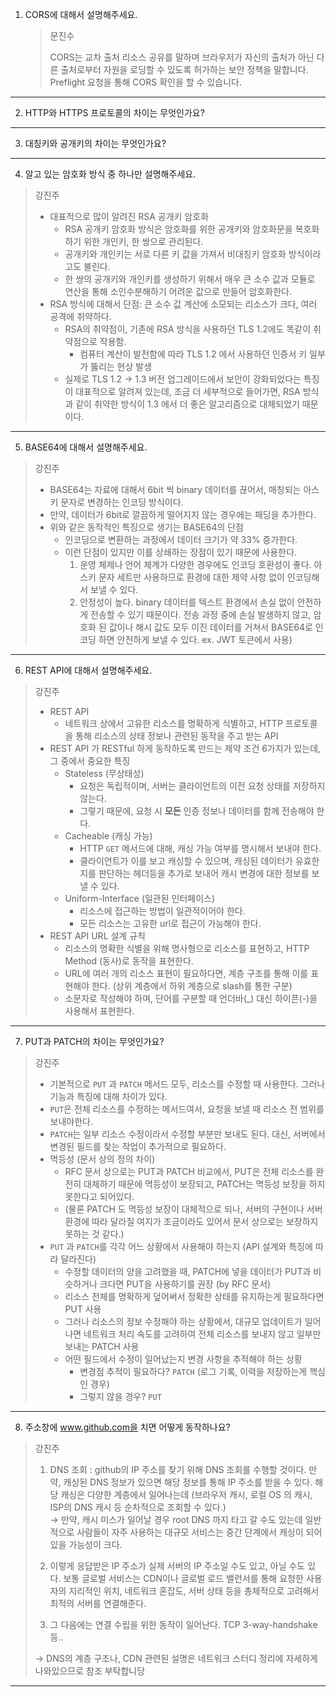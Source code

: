 1. CORS에 대해서 설명해주세요.

   > 문진수
   >
   > CORS는 교차 출처 리소스 공유를 말하며 브라우저가 자신의 출처가 아닌 다른 출처로부터 자원을 로딩할 수 있도록 허가하는 보안 정책을 말합니다. Preflight 요청을 통해 CORS 확인을 할 수 있습니다.

---
2. HTTP와 HTTPS 프로토콜의 차이는 무엇인가요?

---
3. 대칭키와 공개키의 차이는 무엇인가요?

---
4. 알고 있는 암호화 방식 중 하나만 설명해주세요.
> 강진주
>
> - 대표적으로 많이 알려진 RSA 공개키 암호화
>    - RSA 공개키 암호화 방식은 암호화를 위한 공개키와 암호화문을 복호화하기 위한 개인키, 한 쌍으로 관리된다.
>    - 공개키와 개인키는 서로 다른 키 값을 가져서 비대칭키 암호화 방식이라고도 불린다.
>    - 한 쌍의 공개키와 개인키를 생성하기 위해서 매우 큰 소수 값과 모듈로 연산을 통해 소인수분해하기 어려운 값으로 만들어 암호화한다.
> - RSA 방식에 대해서 단점: 큰 소수 값 계산에 소모되는 리소스가 크다, 여러 공격에 취약하다.
>    - RSA의 취약점이, 기존에 RSA 방식을 사용하던 TLS 1.2에도 똑같이 취약점으로 작용함.
>        - 컴퓨터 계산이 발전함에 따라 TLS 1.2  에서 사용하던 인증서 키 일부가 뚫리는 현상 발생
>    - 실제로 TLS 1.2 → 1.3 버전 업그레이드에서 보안이 강화되었다는 특징이 대표적으로 알려져 있는데, 조금 더 세부적으로 들어가면, RSA 방식과 같이 취약한 방식이 1.3 에서 더 좋은 알고리즘으로 대체되었기 때문이다.

---
5. BASE64에 대해서 설명해주세요.
> 강진주
>
> - BASE64는 자료에 대해서 6bit 씩 binary 데이터를 끊어서, 매칭되는 아스키 문자로 변경하는 인코딩 방식이다.
> - 만약, 데이터가 6bit로 깔끔하게 떨어지지 않는 경우에는 패딩을 추가한다.
> - 위와 같은 동작적인 특징으로 생기는 BASE64의 단점
>    - 인코딩으로 변환하는 과정에서 데이터 크기가 약 33% 증가한다.
>    - 이런 단점이 있지만 이를 상쇄하는 장점이 있기 때문에 사용한다.
>        1. 운영 체제나 언어 체계가 다양한 경우에도 인코딩 호환성이 좋다. 아스키 문자 세트만 사용하므로 환경에 대한 제약 사항 없이 인코딩해서 보낼 수 있다.
>        2. 안정성이 높다. binary 데이터를 텍스트 환경에서 손실 없이 안전하게 전송할 수 있기 때문이다. 전송 과정 중에 손실 발생하지 않고, 암호화 된 값이나 해시 값도 모두 이진 데이터를 거쳐서 BASE64로 인코딩 하면 안전하게 보낼 수 있다.  ex. JWT 토큰에서 사용) 

---
6. REST API에 대해서 설명해주세요.
> 강진주
>
> - REST API
>    - 네트워크 상에서 고유한 리소스를 명확하게 식별하고, HTTP 프로토콜을 통해 리소스의 상태 정보나 관련된 동작을 주고 받는 API
> - REST API 가 RESTful 하게 동작하도록 만드는 제약 조건 6가지가 있는데, 그 중에서 중요한 특징
>    - Stateless (무상태성)
>        - 요청은 독립적이며, 서버는 클라이언트의 이전 요청 상태를 저장하지 않는다.
>        - 그렇기 때문에, 요청 시 **모든** 인증 정보나 데이터를 함께 전송해야 한다.
>    - Cacheable (캐싱 가능)
>        - HTTP `GET` 메서드에 대해, 캐싱 가능 여부를 명시해서 보내야 한다.
>        - 클라이언트가 이를 보고 캐싱할 수 있으며, 캐싱된 데이터가 유효한지를 판단하는 헤더등을 추가로 보내어 캐시 변경에 대한 정보를 보낼 수 있다.
>    - Uniform-Interface (일관된 인터페이스)
>        - 리소스에 접근하는 방법이 일관적이어야 한다.
>        - 모든 리소스는 고유한 url로 접근이 가능해야 한다.
> - REST API URL 설계 규칙
>    - 리소스의 명확한 식별을 위해 명사형으로 리소스를 표현하고, HTTP Method (동사)로 동작을 표현한다.
>    - URL에 여러 개의 리소스 표현이 필요하다면, 계층 구조를 통해 이를 표현해야 한다. (상위 계층에서 하위 계층으로 slash를 통한 구분)
>    - 소문자로 작성해야 하며, 단어를 구분할 때 언더바(_) 대신 하이픈(-)을 사용해서 표현한다.


---
7. PUT과 PATCH의 차이는 무엇인가요?
> 강진주
>
> - 기본적으로 `PUT` 과 `PATCH` 메서드 모두, 리소스를 수정할 때 사용한다. 그러나 기능과 특징에 대해 차이가 있다.
> - `PUT`은 전체 리소스를 수정하는 메서드여서, 요청을 보낼 때 리소스 전 범위를 보내야한다.
> - `PATCH`는 일부 리소스 수정이라서 수정할 부분만 보내도 된다. 대신, 서버에서 변경된 필드를 찾는 작업이 추가적으로 필요하다.
> - 멱등성 (문서 상의 정의 차이)
>    - RFC 문서 상으로는 PUT과 PATCH 비교에서, PUT은 전체 리소스를 완전히 대체하기 때문에 멱등성이 보장되고, PATCH는 멱등성 보장을 하지 못한다고 되어있다.
>    - (물론 PATCH 도 멱등성 보장이 대체적으로 되나, 서버의 구현이나 서버 환경에 따라 달라질 여지가 조금이라도 있어서 문서 상으로는 보장하지 못하는 것 같다.)
> - `PUT` 과 `PATCH`를 각각 어느 상황에서 사용해야 하는지 (API 설계와 특징에 따라 달라진다)
>    - 수정할 데이터의 양을 고려했을 때, PATCH에 넣을 데이터가 PUT과 비슷하거나 크다면 PUT을 사용하기를 권장 (by RFC 문서)
>    - 리소스 전체를 명확하게 덮어써서 정확한 상태를 유지하는게 필요하다면 PUT 사용
>    - 그러나 리소스의 정보 수정해야 하는 상황에서, 대규모 업데이트가 일어나면 네트워크 처리 속도를 고려하여 전체 리소스를 보내지 않고 일부만 보내는 PATCH 사용
>    - 어떤 필드에서 수정이 일어났는지 변경 사항을 추적해야 하는 상황
>        - 변경점 추적이 필요하다? `PATCH` (로그 기록, 이력을 저장하는게 핵심인 경우)
>        - 그렇지 않을 경우? `PUT`

---
8. 주소창에 www.github.com을 치면 어떻게 동작하나요?
> 강진주
>
> 1. DNS 조회 : github의 IP 주소를 찾기 위해 DNS 조회를 수행할 것이다. 만약, 캐싱된 DNS 정보가 있으면 해당 정보를 통해 IP 주소를 받을 수 있다. 해당 캐싱은 다양한 계층에서 일어나는데 (브라우저 캐시, 로컬 OS 의 캐시, ISP의 DNS 캐시 등 순차적으로 조회할 수 있다.)   
>    → 만약, 캐시 미스가 일어날 경우 root DNS 까지 타고 갈 수도 있는데 일반적으로 사람들이 자주 사용하는 대규모 서비스는 중간 단계에서 캐싱이 되어있을 가능성이 크다.
>
> 2. 이렇게 응답받은 IP 주소가 실제 서버의 IP 주소일 수도 있고, 아닐 수도 있다. 보통 글로벌 서비스는 CDN이나 글로벌 로드 밸런서를 통해 요청한 사용자의 지리적인 위치, 네트워크 혼잡도, 서버 상태 등을 총체적으로 고려해서 최적의 서버를 연결해준다.
> 3. 그 다음에는 연결 수립을 위한 동작이 일어난다. TCP 3-way-handshake 등..
> 
> → DNS의 계층 구조나, CDN 관련된 설명은 네트워크 스터디 정리에 자세하게 나와있으므로 참조 부탁합니당

---
